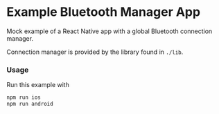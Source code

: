 # Example Bluetooth Manager App

Mock example of a React Native app with a global Bluetooth connection manager.

Connection manager is provided by the library found in `./lib`.

### Usage

Run this example with

```sh
npm run ios
npm run android
```

